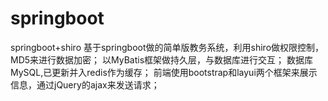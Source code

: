 # springboot
springboot+shiro
基于springboot做的简单版教务系统，利用shiro做权限控制，MD5来进行数据加密；
以MyBatis框架做持久层，与数据库进行交互；
数据库MySQL,已更新并入redis作为缓存；
前端使用bootstrap和layui两个框架来展示信息，通过jQuery的ajax来发送请求；
